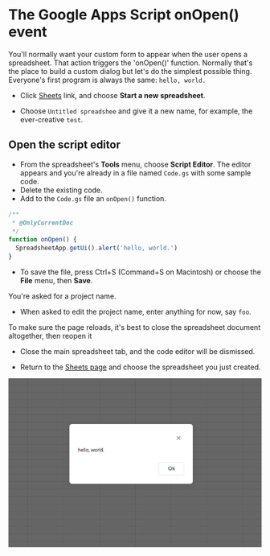 # The Google Apps Script onOpen() event

You'll normally want your custom form to appear when the user opens a spreadsheet.
That action triggers the 'onOpen()' function. Normally that's the place to build
a custom dialog but let's do the simplest possible thing. Everyone's first
program is always the same: `hello, world.`

 
* Click [Sheets](https://docs.google.com/spreadsheets/u/0/) link, and choose **Start a new spreadsheet**.

* Choose `Untitled spreadshee` and give it a new name, for example, the ever-creative `test`.

## Open the script editor

* From the spreadsheet's **Tools** menu, choose **Script Editor**.
The editor appears and you're already in a file named `Code.gs` with some sample code.
* Delete the existing code.
* Add to the `Code.gs` file an `onOpen()` function.
```js
/**
 * @OnlyCurrentDoc
 */
function onOpen() {
  SpreadsheetApp.getUi().alert('hello, world.')
}
```
* To save the file, press Ctrl+S (Command+S on Macintosh) or choose the **File** menu, then **Save**.

You're asked for a project name.

* When asked to edit the project name, enter anything for now, say `foo`.

To make sure the page reloads, it's best to close the spreadsheet document altogether, then reopen it

* Close the main spreadsheet tab, and the code editor will be dismissed.

* Return to the [Sheets page](https://docs.google.com/spreadsheets/u/0/) and choose the spreadsheet you just created.

![Image of the Google Apps Script ui.alert](.\assets/img/google-apps-script-ui-alert.png)
